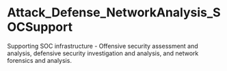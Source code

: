 # Attack_Defense_NetworkAnalysis_SOCSupport
Supporting SOC infrastructure - Offensive security assessment and analysis, defensive security investigation and analysis, and network forensics and analysis.


[comment]: # (This is the comment that should not be visible)


